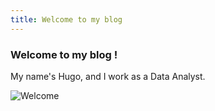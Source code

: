```yaml
---
title: Welcome to my blog
---
```

### Welcome to my blog ! 
My name's Hugo, and I work as a Data Analyst. 

![Welcome](https://www.pokemon.com/static-assets/content-assets/cms2/img/watch-pokemon-tv/seasons/season25/season25_ep47_ss01.jpg)
